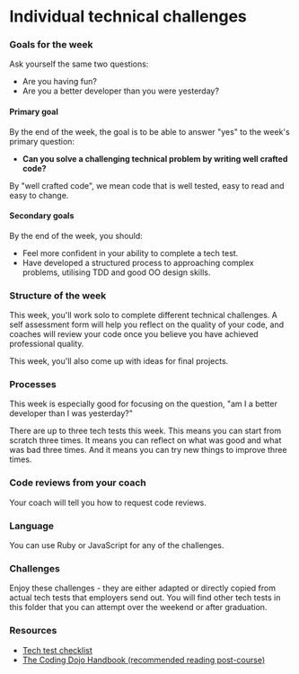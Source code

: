 # Individual technical challenges

### Goals for the week

Ask yourself the same two questions:

- Are you having fun?
- Are you a better developer than you were yesterday?

#### Primary goal

By the end of the week, the goal is to be able to answer "yes" to the week's primary question:

- **Can you solve a challenging technical problem by writing well crafted code?**

By "well crafted code", we mean code that is well tested, easy to read and easy to change.

#### Secondary goals

By the end of the week, you should:

- Feel more confident in your ability to complete a tech test.
- Have developed a structured process to approaching complex problems, utilising TDD and good OO design skills.

### Structure of the week

This week, you'll work solo to complete different technical challenges. A self assessment form will help you reflect on the quality of your code, and coaches will review your code once you believe you have achieved professional quality.

This week, you'll also come up with ideas for final projects.

### Processes

This week is especially good for focusing on the question, "am I a better developer than I was yesterday?"

There are up to three tech tests this week. This means you can start from scratch three times. It means you can reflect on what was good and what was bad three times. And it means you can try new things to improve three times.

### Code reviews from your coach

Your coach will tell you how to request code reviews.

### Language

You can use Ruby or JavaScript for any of the challenges.

### Challenges

Enjoy these challenges - they are either adapted or directly copied from actual tech tests that employers send out. You will find other tech tests in this folder that you can attempt over the weekend or after graduation.

### Resources

- [Tech test checklist](https://github.com/makersacademy/jobhunters/tree/main/pills/tech_tests)
- [The Coding Dojo Handbook (recommended reading post-course)](https://leanpub.com/codingdojohandbook)
